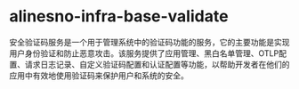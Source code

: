 # alinesno-infra-base-validate

安全验证码服务是一个用于管理系统中的验证码功能的服务，它的主要功能是实现用户身份验证和防止恶意攻击。该服务提供了应用管理、黑白名单管理、OTLP配置、请求日志记录、自定义验证码配置和认证配置等功能，以帮助开发者在他们的应用中有效地使用验证码来保护用户和系统的安全。